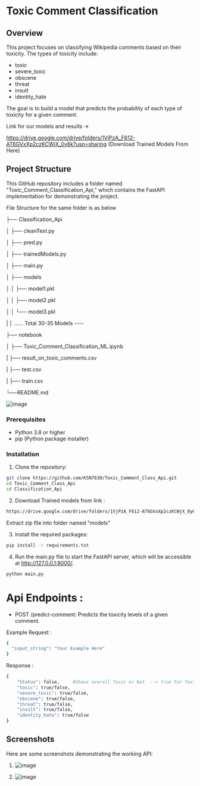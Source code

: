 # Toxic Comment Classification

## Overview

This project focuses on classifying Wikipedia comments based on their toxicity. The types of toxicity include:

- toxic
- severe_toxic
- obscene
- threat
- insult
- identity_hate

The goal is to build a model that predicts the probability of each type of toxicity for a given comment.

Link for our models and results →

https://drive.google.com/drive/folders/1VjPzA_F612-AT6GVxXp2czKCWjX_0y6k?usp=sharing  (Download Trained Models From Here)

## Project Structure

This GitHub repository includes a folder named "Toxic_Comment_Classification_Api," which contains the FastAPI implementation for demonstrating the project.

File Structure for the same folder is as below

├── Classification_Api

│ ├── cleanText.py

│ ├── pred.py

│ ├── trainedModels.py

│ ├── main.py

│ ├── models

│ │ ├── model1.pkl

│ │ ├── model2.pkl

│ │ └── model3.pkl

| │ ...... Total 30-35 Models ----

├── notebook

│ ├── Toxic_Comment_Classification_ML.ipynb

| ├── result_on_toxic_comments.csv

| ├── test.csv

| ├── train.csv

└──README.md

![image](https://github.com/KSN7630/Toxic-Comment-Classification/assets/120741965/871fa4da-6cff-45ca-b57e-c9e8e7985b4c)




### Prerequisites

- Python 3.8 or higher
- pip (Python package installer)

### Installation

1. Clone the repository:

```bash
git clone https://github.com/KSN7630/Toxic_Comment_Class_Api.git
cd Toxic_Comment_Class_Api
cd Classification_Api
``` 
2. Download Trained models from link :
```bash
https://drive.google.com/drive/folders/1VjPzA_F612-AT6GVxXp2czKCWjX_0y6k?usp=sharing   (Download Trained Models From Here)
```

Extract zip file into folder named "models"

3. Install the required packages:
```bash
pip install -r requirements.txt
```
4. Run the main.py file to start the FastAPI server, which will be accessible at http://127.0.0.1:8000/.
```bash
python main.py
```

# Api Endpoints :

- POST /predict-comment: Predicts the toxicity levels of a given comment.

Example Request :
```bash
{
  "input_string": "Your Example Here"
}
```
Response :
```bash
{
    "Status": false,     #Shows overall Toxic or Not  --> true For Toxic
    "toxic": true/false,      
    "severe_toxic": true/false,
    "obscene": true/false,
    "threat": true/false,
    "insult": true/false,
    "identity_hate": true/false
}
```

## Screenshots

Here are some screenshots demonstrating the working API:

1) ![image](https://github.com/KSN7630/Toxic-Comment-Classification/assets/120741965/2af6b5ac-a217-4a01-b186-181b1b0a2713)

2) ![image](https://github.com/KSN7630/Toxic-Comment-Classification/assets/120741965/a2509c1b-07a9-4e95-a529-71e33489faae)




